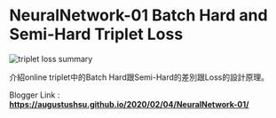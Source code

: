 # NeuralNetwork-01 Batch Hard and Semi-Hard Triplet Loss

![triplet loss summary](https://augustushsu.github.io/uploads/Triplet-Loss.png)

介紹online triplet中的Batch Hard跟Semi-Hard的差別跟Loss的設計原理。

Blogger Link : **https://augustushsu.github.io/2020/02/04/NeuralNetwork-01/**